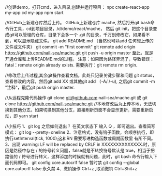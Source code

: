 //创建demo，打开cmd，进入目录,创建并运行项目：
  npx create-react-app my-app
  cd my-app
  npm start

//GitHub上新建仓库然后上传。
  GitHub上新建仓库 mache, 然后打开git bash命令行工具，cd到项目目录，/d/demo/react/mache，
  然后 git init，把这个目录变成git可以管理的仓库，目录下会多一个 .git 的目录，千万别修改它，如果看不到，可以显示隐藏文件。
  git add README.md （当然也可以add 任何想上传的文件或文件夹）
  git commit -m "first commit"
  git remote add origin https://github.com/nail-sea/mache.git
  git push -u origin master
  至此，就是开通仓库和上传README.md的过程。
  注意：如果因为路径弄混了，导致错误：fatal：remote origin already exists.  需要执行：git remote rm origin.

//修改后上传过程,其余git操作查看文档，此处只记录关键步骤和问题
  git status，查看修改的内容，然后git add XX 或其他git add （-A/./-u), 之后git commit -m "注释"，最后git push origin master.

//从远程克隆代码操作
  git clone git@github.com:nail-sea/mache.git  或 git clone https://github.com/nail-sea/mache.git
//本地修改后为上传本地，无法切换到其他分支。如果切换到其他分支，直接刷新页面不会显示更新，需要重新启动，即 yarn start  

//小技巧
1、git log 之后如何退出？ 在英文状态下 输入 Q ，即可退出。查看简写模式： git log --pretty=oneline
2、注意格式，没有钩子函数，会顺序执行，即执行setInterval(tick, 1000);这和RN 需要写进构造函数或周期函数里 有所不同。
3、出现 warning: LF will be replaced by CRLF in XXXXXXXXXXXXXX.时，原因是路径中存在 / 的符号转义问题，false就是不转换符号默认是 true，相当于把路径的 / 符号进行转义，这样添加的时候就有问题，此时，git bash 命令行输入下面代码即可。
  git config core.autocrlf false  暂时禁
  git config --global core.autocrlf false 永久禁 
4、撤销操作 Ctrl+z ,取消撤销 Ctrl+Shit+z
